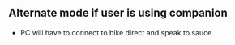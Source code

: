 
Alternate mode if user is using companion
-----------------------------------------
* PC will have to connect to bike direct and speak to sauce.
